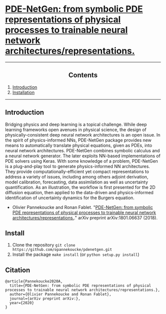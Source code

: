 [PDE-NetGen: from symbolic PDE representations of physical processes to trainable neural network architectures/representations.](https://github.com/opannekoucke/pdenetgen)
====================================================================


---
<h2><center>Contents</center></h2>

  1. [Introduction](#introduction)
  1. [Installation](#install)
---


Introduction <a id='introduction'/>
-----------------------------------


Bridging physics and deep learning is a topical challenge. While deep learning frameworks open avenues in physical science, the design of physically-consistent deep neural network architectures is an open issue. In the spirit of physics-informed NNs, PDE-NetGen package provides new means to automatically translate physical equations, given as PDEs, into neural network architectures. PDE-NetGen combines symbolic calculus and a neural network generator. The later exploits NN-based implementations of PDE solvers using Keras. With some knowledge of a problem, PDE-NetGen is a plug-and-play tool to generate physics-informed NN architectures. They provide computationally-efficient yet compact representations to address a variety of issues, including among others adjoint derivation, model calibration, forecasting, data assimilation as well as uncertainty quantification. As an illustration, the workflow is first presented for the 2D diffusion equation, then applied to the data-driven and physics-informed identification of uncertainty dynamics for the Burgers equation.


  - Olivier Pannekoucke and Ronan Fablet. "[PDE-NetGen: from symbolic PDE representations of physical processes to trainable neural network architectures/representations.](https://)." arXiv preprint arXiv:1801.06637 (2018).


Install <a id='install'>
-----------------------------

 1. Clone the repository `git clone https://github.com/opannekoucke/pdenetgen.git`
 1. Install the package `make install` (or `python setup.py install`)


## Citation

    @article{Pannekoucke2020A,
      title={PDE-NetGen: from symbolic PDE representations of physical processes to trainable neural network architectures/representations.},
      author={Olivier Pannekoucke and Ronan Fablet},
      journal={arXiv preprint arXiv:},
      year={2020}
    }

